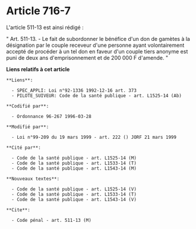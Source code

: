 # Article 716-7

L'article 511-13 est ainsi rédigé :

" Art. 511-13. - Le fait de subordonner le bénéfice d'un don de gamètes à la désignation par le couple receveur d'une
personne ayant volontairement accepté de procéder à un tel don en faveur d'un couple tiers anonyme est puni de deux ans
d'emprisonnement et de 200 000 F d'amende. "

**Liens relatifs à cet article**

	**Liens**:

	  - SPEC_APPLI: Loi n°92-1336 1992-12-16 art. 373
	  - PILOTE_SUIVEUR: Code de la santé publique - art. L1525-14 (Ab)

	**Codifié par**:

	  - Ordonnance 96-267 1996-03-28

	**Modifié par**:

	  - Loi n°99-209 du 19 mars 1999 - art. 222 () JORF 21 mars 1999

	**Cité par**:

	  - Code de la santé publique - art. L1525-14 (M)
	  - Code de la santé publique - art. L1533-14 (T)
	  - Code de la santé publique - art. L1543-14 (M)

	**Nouveaux textes**:

	  - Code de la santé publique - art. L1525-14 (V)
	  - Code de la santé publique - art. L1533-14 (T)
	  - Code de la santé publique - art. L1543-14 (V)

	**Cite**:

	  - Code pénal - art. 511-13 (M)
